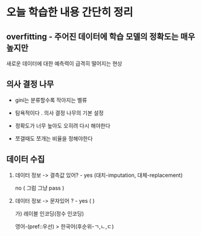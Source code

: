 # 오늘 학습한 내용 간단히 정리 



## overfitting - 주어진 데이터에 학습 모델의 정확도는 매우 높지만 
새로운 데이터에 대한 예측력이 급격히 떨어지는 현상 

## 의사  결정 나무 

- gini는 분류할수록 작아지는 벨류 

- 탐욕적이다 . 의사 결정 나무의 기본 설정 

- 정확도가 너무 높아도 오히려 다시 해야한다 

- 쪼갤때도 쪼개는 비율을 정해야한다 

## 데이터 수집
1) 데이터 정보 -> 결측값 있어? - yes (대치-imputation, 대체-replacement)
                    
    no ( 그럼 그냥 pass )



2) 데이터 정보 -> 문자있어 ? - yes ( )        

    가) 레이블 인코딩(정수 인코딩) 
      
      영어-(pref::우선) > 한국어(후순위-ㄱ,ㄴ,ㄷ)

    

                                            
                                
